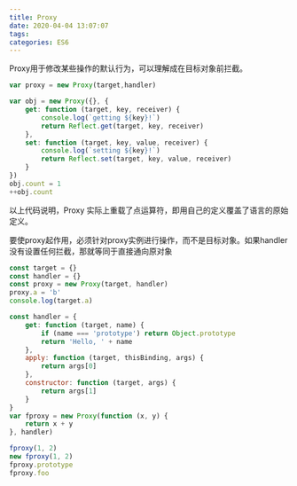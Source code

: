 ```yaml
---
title: Proxy
date: 2020-04-04 13:07:07
tags:
categories: ES6
---
```



Proxy用于修改某些操作的默认行为，可以理解成在目标对象前拦截。
```js
var proxy = new Proxy(target,handler)
```
```js
var obj = new Proxy({}, {
    get: function (target, key, receiver) {
        console.log(`getting ${key}!`)
        return Reflect.get(target, key, receiver)
    },
    set: function (target, key, value, receiver) {
        console.log(`setting ${key}!`)
        return Reflect.set(target, key, value, receiver)
    }
})
obj.count = 1
++obj.count
```

以上代码说明，Proxy 实际上重载了点运算符，即用自己的定义覆盖了语言的原始定义。


要使proxy起作用，必须针对proxy实例进行操作，而不是目标对象。如果handler没有设置任何拦截，那就等同于直接通向原对象
```js
const target = {}
const handler = {}
const proxy = new Proxy(target, handler)
proxy.a = 'b'
console.log(target.a)
```

```js
const handler = {
    get: function (target, name) {
        if (name === 'prototype') return Object.prototype
        return 'Hello, ' + name
    },
    apply: function (target, thisBinding, args) {
        return args[0]
    },
    constructor: function (target, args) {
        return args[1]
    }
}
var fproxy = new Proxy(function (x, y) {
    return x + y
}, handler)

fproxy(1, 2)
new fproxy(1, 2)
fproxy.prototype
fproxy.foo
```